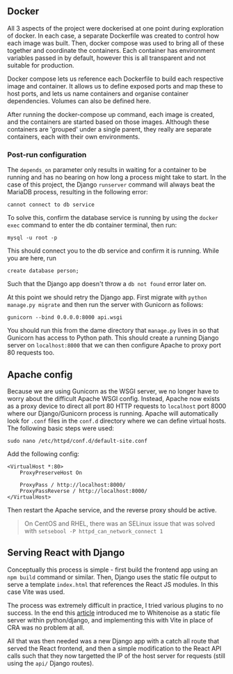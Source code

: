 ## Docker

All 3 aspects of the project were dockerised at one point during exploration of docker. In each case, a separate Dockerfile was created to control how each image was built. Then, docker compose was used to bring all of these together and coordinate the containers. Each container has environment variables passed in by default, however this is all transparent and not suitable for production.

Docker compose lets us reference each Dockerfile to build each respective image and container. It allows us to define exposed ports and map these to host ports, and lets us name containers and organise container dependencies. Volumes can also be defined here. 

After running the docker-compose up command, each image is created, and the containers are started based on those images. Although these containers are 'grouped' under a single parent, they really are separate containers, each with their own environments. 

### Post-run configuration

The `depends_on` parameter only results in waiting for a container to be running and has no bearing on how long a process might take to start. In the case of this project, the Django `runserver` command will always beat the MariaDB process, resulting in the following error:

`cannot connect to db service` 

To solve this, confirm the database service is running by using the `docker exec` command to enter the db container terminal, then run:

`mysql -u root -p`

This should connect you to the db service and confirm it is running. While you are here, run 

`create database person;`

Such that the Django app doesn't throw a `db not found` error later on. 

At this point we should retry the Django app. First migrate with `python manage.py migrate` and then run the server with Gunicorn as follows:

`gunicorn --bind 0.0.0.0:8000 api.wsgi`

You should run this from the dame directory that `manage.py` lives in so that Gunicorn has access to Python path. This should create a running Django server on `localhost:8000` that we can then configure Apache to proxy port 80 requests too. 

## Apache config

Because we are using Gunicorn as the WSGI server, we no longer have to worry about the difficult Apache WSGI config. Instead, Apache now exists as a proxy device to direct all port 80 HTTP requests to `localhost` port 8000 where our Django/Gunicorn process is running. Apache will automatically look for `.conf` files in the `conf.d` directory where we can define virtual hosts. The following basic steps were used:

`sudo nano /etc/httpd/conf.d/default-site.conf`

Add the following config:

```
<VirtualHost *:80>
    ProxyPreserveHost On

    ProxyPass / http://localhost:8000/
    ProxyPassReverse / http://localhost:8000/
</VirtualHost>
```

Then restart the Apache service, and the reverse proxy should be active. 

> On CentOS and RHEL, there was an SELinux issue that was solved with `setsebool -P httpd_can_network_connect 1`

## Serving React with Django

Conceptually this process is simple - first build the frontend app using an `npm build` command or similar. Then, Django uses the static file output to serve a template `index.html` that references the React JS modules. In this case Vite was used. 

The process was extremely difficult in practice, I tried various plugins to no success. In the end this [article](https://medium.com/codex/deploying-react-through-djangos-static-files-part-1-dev-setup-8a3a7b93c809) introduced me to Whitenoise as a static file server within python/django, and implementing this with Vite in place of CRA was no problem at all. 

All that was then needed was a new Django app with a catch all route that served the React frontend, and then a simple modification to the React API calls such that they now targetted the IP of the host server for requests (still using the `api/` Django routes).
